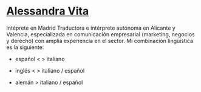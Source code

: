 # [Alessandra Vita](http://alessandravita.com/es/)
Intéprete en Madrid
Traductora e intérprete autónoma en Alicante y Valencia, especializada en comunicación empresarial (marketing, negocios y derecho) con amplia experiencia en el sector.  Mi combinación lingüística es la siguiente:

* español < > italiano

* inglés < > italiano / español

* alemán > italiano / español
